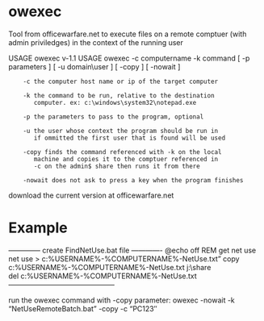 owexec
======

Tool from officewarfare.net to execute files on a remote comptuer (with admin priviledges) in the context of the running user

USAGE
owexec v-1.1 USAGE
owexec -c computername -k command [ -p parameters ] [ -u domain\user ] [ -copy ]
 [ -nowait ]

        -c the computer host name or ip of the target computer

        -k the command to be run, relative to the destination
           computer. ex: c:\windows\system32\notepad.exe

        -p the parameters to pass to the program, optional

        -u the user whose context the program should be run in
           if ommitted the first user that is found will be used

        -copy finds the command referenced with -k on the local
           machine and copies it to the comptuer referenced in
           -c on the admin$ share then runs it from there

        -nowait does not ask to press a key when the program finishes

download the current version at officewarfare.net

Example
=======
————– create FindNetUse.bat file ————-
@echo off
REM get net use
net use > c:\%USERNAME%-%COMPUTERNAME%-NetUse.txt”
copy c:\%USERNAME%-%COMPUTERNAME%-NetUse.txt j:\share\
del c:\%USERNAME%-%COMPUTERNAME%-NetUse.txt
———————————————

run the owexec command with -copy parameter:
owexec -nowait -k “NetUseRemoteBatch.bat” -copy -c “PC123″

